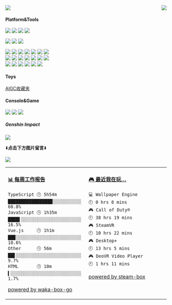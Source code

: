 <p>
  <a href="https://count.getloli.com/"><img src="https://count.getloli.com/get/@github.readme?theme=asoul"></a>
  <img src="https://weather-icon.getloli.com/@shanghai?v=1" align="right">
</p>

#### Platform&Tools
[![](https://img.shields.io/badge/OS-Arch%20Linux-33aadd?style=flat-square&logo=arch-linux&logoColor=ffffff)](https://www.archlinux.org/)
[![](https://img.shields.io/badge/macOS-Monterey-292e33?style=flat-square&logo=apple&logoColor=ffffff)](https://www.apple.com/macos/big-sur/)
[![](https://img.shields.io/badge/Windows-11-4e9eee?style=flat-square&logo=windows&logoColor=ffffff)](https://www.microsoft.com/windows/windows-11)
[![](https://img.shields.io/badge/IDE-Visual%20Studio%20Code-blue?style=flat-square&logo=visual-studio-code&logoColor=ffffff)](https://code.visualstudio.com/)


[![](https://img.shields.io/badge/Samsung-S20-2E77BC?style=flat-square&logo=android&logoColor=ffffff)](https://www.samsung.com/us/app/mobile/galaxy-s20-5g/)
[![](https://img.shields.io/badge/iPhone-13%20Pro-999999?style=flat-square&logo=apple&logoColor=ffffff)](https://www.apple.com/)
[![](https://img.shields.io/badge/Blackberry-Classic-000000?style=flat-square&logo=blackberry&logoColor=ffffff)](https://www.blackberry.com/)

[![](https://img.shields.io/badge/-Webpack-8dd6f9?style=flat-square&logo=webpack&logoColor=white)](https://webpack.js.org/)
[![](https://img.shields.io/badge/-React-61dafb?style=flat-square&logo=react&logoColor=ffffff)](https://reactjs.org/)
[![](https://img.shields.io/badge/-Docker-2496ED?style=flat-square&logo=docker&logoColor=ffffff)](https://www.docker.com/)
[![](https://img.shields.io/badge/-Yarn-2c8ebb?style=flat-square&logo=yarn&logoColor=ffffff)](https://yarnpkg.com/)
[![](https://img.shields.io/badge/-TypeScript-007acc?style=flat-square&logo=typescript&logoColor=white)](https://www.typescriptlang.org/)
[![](https://img.shields.io/badge/-CSS3-1572B6?style=flat-square&logo=css3&logoColor=white)](https://www.w3.org/Style/CSS/)
[![](https://img.shields.io/badge/-Less-1d365d?style=flat-square&logo=less&logoColor=ffffff)](https://lesscss.org/)   
[![](https://img.shields.io/badge/-NPM-cb3837?style=flat-square&logo=npm&logoColor=white)](https://npmjs.com/)
[![](https://img.shields.io/badge/-PostCSS-dd3a0a?style=flat-square&logo=postcss&logoColor=white)](https://postcss.org/)
[![](https://img.shields.io/badge/-HTML5-E34F26?style=flat-square&logo=html5&logoColor=white)](https://html.spec.whatwg.org/)
[![](https://img.shields.io/badge/-Git-f05032?style=flat-square&logo=git&logoColor=white)](https://git-scm.com/)
[![](https://img.shields.io/badge/-rollup.js-ec4a3f?style=flat-square&logo=rollup.js&logoColor=ffffff)](https://rollupjs.org/)
[![](https://img.shields.io/badge/-Stylus-ff6347?style=flat-square&logo=stylus&logoColor=ffffff)](https://stylus-lang.com/)
[![](https://img.shields.io/badge/-Serverless-fd5750?style=flat-square&logo=serverless&logoColor=ffffff)](https://www.serverless.com/)   
[![](https://img.shields.io/badge/-Linux-fcc624?style=flat-square&logo=linux&logoColor=white)](https://www.linuxfoundation.org/)
[![](https://img.shields.io/badge/-JavaScript-f7e018?style=flat-square&logo=javascript&logoColor=white)](https://www.ecma-international.org/)
[![](https://img.shields.io/badge/-Vue.js-4fc08d?style=flat-square&logo=vue.js&logoColor=ffffff)](https://vuejs.org/)
[![](https://img.shields.io/badge/-MongoDB-47a248?style=flat-square&logo=mongodb&logoColor=ffffff)](https://www.mongodb.com/)
[![](https://img.shields.io/badge/-Nginx-269539?style=flat-square&logo=nginx&logoColor=ffffff)](https://nginx.org/)
[![](https://img.shields.io/badge/-Node.js-43853d?style=flat-square&logo=node.js&logoColor=ffffff)](https://nodejs.org/)

#### Toys
[AIGC收藏夹](https://aigc.getloli.com/)

#### Console&Game
![](https://img.shields.io/badge/-Nintendo%20Switch-e60012?style=flat-square&logo=nintendo%20switch&logoColor=ffffff)
[![](https://img.shields.io/badge/-PlayStation%204-0070d1?style=flat-square&logo=playstation&logoColor=ffffff)](https://psnine.com/psnid/journey-ad)
[![](https://img.shields.io/badge/Steam-171a21?style=flat-square&logo=steam&logoColor=ffffff)](https://steamcommunity.com/id/journey_ad)

##### Genshin Impact
[![](https://genshin-card.getloli.com/5-7,29,30,42,51,61,62,64,66,67,72,75-80,82-89,91-93,95-108/160596100.png)](https://genshin-card.getloli.com)

⬇️**点击下方图片留言**⬇️

[![](https://chat.getloli.com/room/@journey-ad.github/svg?width=600&height=280&limit=20&theme=light&title=journey-ad@github:%20~&fontSize=13)](https://chat.getloli.com/room/@journey-ad.github?title=JAD%E7%9A%84Github%E7%95%99%E8%A8%80%E6%9D%BF)

<table>
<tr>
<td valign="top" width="50%">

<!-- waka-box start -->
#### <a href="https://gist.github.com/a074b1d99d36db5b72c8ef9c1436a074" target="_blank">📊 每周工作报告</a>
```text
TypeScript 🕓 5h54m █████████████████░░░░░░░░░░░ 60.8%
JavaScript 🕓 1h35m ████▌░░░░░░░░░░░░░░░░░░░░░░░ 16.5%
Vue.js     🕓 1h1m  ██▉░░░░░░░░░░░░░░░░░░░░░░░░░ 10.6%
Other      🕓 56m   ██▋░░░░░░░░░░░░░░░░░░░░░░░░░  9.7%
HTML       🕓 10m   ▍░░░░░░░░░░░░░░░░░░░░░░░░░░░  1.7%
```
<!-- Powered by https://github.com/journey-ad/waka-box-go . -->
<!-- waka-box end -->

[powered by waka-box-go](https://github.com/journey-ad/waka-box-go)

</td>
<td valign="top" width="50%">

<!-- steam-box start -->
#### <a href="https://gist.github.com/62fa160542e61ac240820bc0b02b5632" target="_blank">🎮 最近我在玩…</a>
```text
💻 Wallpaper Engine                  🕘 0 hrs 8 mins
🎮 Call of Duty®                     🕘 38 hrs 19 mins
🎮 SteamVR                           🕘 10 hrs 22 mins
🎮 Desktop+                          🕘 13 hrs 5 mins
🎮 DeoVR Video Player                🕘 1 hrs 11 mins
```
<!-- Powered by https://github.com/YouEclipse/steam-box . -->
<!-- steam-box end -->

[powered by steam-box](https://github.com/journey-ad/steam-box)

</td>
</tr>
</table>

<!--
**journey-ad/journey-ad** is a ✨ _special_ ✨ repository because its `README.md` (this file) appears on your GitHub profile.

Here are some ideas to get you started:

- 🔭 I’m currently working on ...
- 🌱 I’m currently learning ...
- 👯 I’m looking to collaborate on ...
- 🤔 I’m looking for help with ...
- 💬 Ask me about ...
- 📫 How to reach me: ...
- 😄 Pronouns: ...
- ⚡ Fun fact: ...
-->

